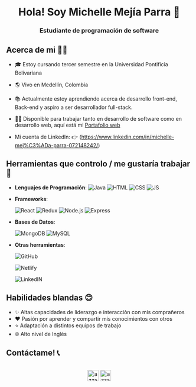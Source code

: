 <h1 align="center">Hola! Soy Michelle Mejía Parra 👋</h1>

<h3 align="center">Estudiante de programación de software</h3>

## Acerca de mi 🙋‍♂️

- 🎓 Estoy cursando tercer semestre en la Universidad Pontificia Bolivariana

- 🌎 Vivo en Medellín, Colombia

- 📚 Actualmente estoy aprendiendo acerca de desarrollo front-end, Back-end y aspiro a ser desarrollador full-stack.

- 👨‍💻 Disponible para trabajar tanto en desarrollo de software como en desarrollo web, aquí está mi [Portafolio web](link)

- Mi cuenta de LinkedIn: 👉 (https://www.linkedin.com/in/michelle-mej%C3%ADa-parra-072148242/)

## Herramientas que controlo / me gustaría trabajar 🧰

- **Lenguajes de Programación**:
  ![Java](https://img.shields.io/badge/Java-ED8B00?style=for-the-badge&logo=java&logoColor=white)
  ![HTML](https://img.shields.io/badge/HTML5-E34F26?style=for-the-badge&logo=html5&logoColor=white)
  ![CSS](https://img.shields.io/badge/CSS3-1572B6?style=for-the-badge&logo=css3&logoColor=white)
  ![JS](https://img.shields.io/badge/JavaScript-F7DF1E?style=for-the-badge&logo=javascript&logoColor=black)

- **Frameworks**:

  ![React](https://img.shields.io/badge/React-3776AB?style=for-the-badge&logo=React&logoColor=white)
  ![Redux](https://img.shields.io/badge/Redux-3776AB?style=for-the-badge&logo=Redux&logoColor=white)
  ![Node.js](https://img.shields.io/badge/Node.js-43853D?style=for-the-badge&logo=node.js&logoColor=white)
  ![Express](https://img.shields.io/badge/Express.js-404D59?style=for-the-badge)

- **Bases de Datos**:

  ![MongoDB](https://img.shields.io/badge/MongoDB-4EA94B?style=for-the-badge&logo=mongodb&logoColor=white)
  ![MySQL](https://img.shields.io/badge/MySQL-4EA94B?style=for-the-badge&logo=MySQL&logoColor=white)

- **Otras herramientas**:

  ![GitHub](https://img.shields.io/badge/GitHub-100000?style=for-the-badge&logo=github&logoColor=white)

  ![Netlify](https://img.shields.io/badge/Netlify-100000?style=for-the-badge&logo=Netlify&logoColor=white)

  ![LinkedIN](https://img.shields.io/badge/LinkedIN-100000?style=for-the-badge&logo=LinkedIN&logoColor=white)

## Habilidades blandas 😊

- ✨ Altas capacidades de liderazgo e interacciòn con mis comprañeros
- ❤️ Pasión por aprender y compartir mis conocimientos con otros
- ⭐ Adaptación a distintos equipos de trabajo
- 🌐 Alto nivel de Inglés

## Contáctame! 📞

<p align="center">
      <br/>
      <a href="https://www.linkedin.com/in/michelle-mej%C3%ADa-parra-072148242/" target="blank"><img align="center"
         src="https://img.shields.io/badge/linkedin-%231DA1F2.svg?style=for-the-badge&logo=linkedin&logoColor=white"
         alt="azzar" height="30"/></a>
      <a href="mailto:michellemejiaparra4@gmail.com" target="blank"><img align="center"
         src="https://img.shields.io/badge/gmail-EA4335.svg?style=for-the-badge&logo=gmail&logoColor=white"
         alt="azzar" height="30"/></a>
</p>
